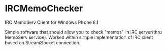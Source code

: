 IRCMemoChecker
==============

IRC MemoServ Client for Windows Phone 8.1

Simple software that should allow you to check "memos" in IRC server(thru MemoServ service).
Worked within simple implementation of IRC client based on StreamSocket connection.
